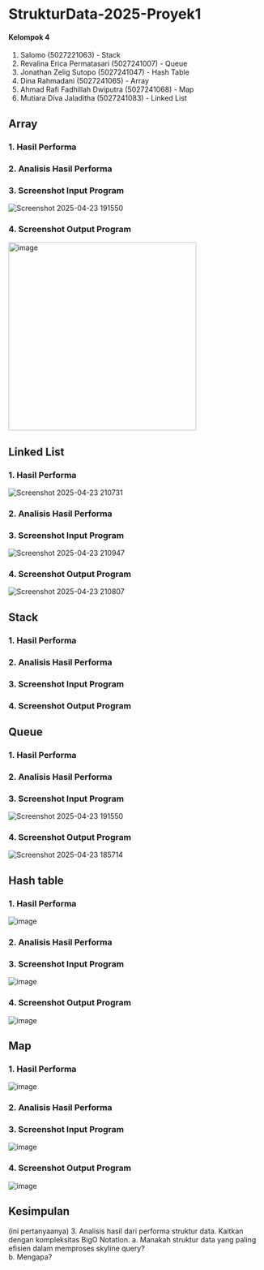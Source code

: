 # StrukturData-2025-Proyek1

#### Kelompok 4
1. Salomo (5027221063) - Stack
2. Revalina Erica Permatasari (5027241007) - Queue
3. Jonathan Zelig Sutopo (5027241047) - Hash Table
4. Dina Rahmadani (5027241065) - Array
5. Ahmad Rafi Fadhillah Dwiputra (5027241068) - Map
6. Mutiara Diva Jaladitha (5027241083) - Linked List

## Array
### 1. Hasil Performa
### 2. Analisis Hasil Performa
### 3. Screenshot Input Program 
![Screenshot 2025-04-23 191550](https://github.com/user-attachments/assets/bae5186c-60f3-4e0c-9629-d6bf30889bd4) 
### 4. Screenshot Output Program 
<img width="371" alt="image" src="https://github.com/user-attachments/assets/b44b5ee6-8200-43dd-ba5c-0e31d9387176" />

## Linked List
### 1. Hasil Performa
![Screenshot 2025-04-23 210731](https://github.com/user-attachments/assets/e780c871-588b-4199-9fca-83f3b97a876e)
### 2. Analisis Hasil Performa
### 3. Screenshot Input Program 
![Screenshot 2025-04-23 210947](https://github.com/user-attachments/assets/8e0e9569-8745-4c1a-9734-cb634ecc430b)
### 4. Screenshot Output Program 
![Screenshot 2025-04-23 210807](https://github.com/user-attachments/assets/a5f7ff3b-6a12-42a6-8e14-e65f307ad56a)

## Stack
### 1. Hasil Performa
### 2. Analisis Hasil Performa
### 3. Screenshot Input Program 
### 4. Screenshot Output Program 

## Queue
### 1. Hasil Performa
### 2. Analisis Hasil Performa
### 3. Screenshot Input Program 
![Screenshot 2025-04-23 191550](https://github.com/user-attachments/assets/bae5186c-60f3-4e0c-9629-d6bf30889bd4)

### 4. Screenshot Output Program 
![Screenshot 2025-04-23 185714](https://github.com/user-attachments/assets/34bbcd19-c471-4d6e-be05-1682680e8129)

## Hash table
### 1. Hasil Performa
![image](https://github.com/user-attachments/assets/3680192e-6af1-41af-a554-5eab0dd14173)

### 2. Analisis Hasil Performa


### 3. Screenshot Input Program 
![image](https://github.com/user-attachments/assets/0988e22c-28e0-4cd6-958b-561388fd5315)

### 4. Screenshot Output Program 
![image](https://github.com/user-attachments/assets/f7600e02-4821-4328-b012-1e6e5ede4c7a)


## Map
### 1. Hasil Performa
![image](https://github.com/user-attachments/assets/019a1173-ac22-435a-be29-eb8b7536f4f9)
### 2. Analisis Hasil Performa


### 3. Screenshot Input Program
![image](https://github.com/user-attachments/assets/baed9188-92da-497d-bc1e-aa623be8744a)
### 4. Screenshot Output Program
![image](https://github.com/user-attachments/assets/14cae447-c8aa-418e-94e8-7736c7ce8c80)


## Kesimpulan
(ini pertanyaanya)
3. Analisis hasil dari performa struktur data. Kaitkan dengan kompleksitas BigO Notation. 
a. Manakah struktur data yang paling efisien dalam memproses skyline query?  
b. Mengapa?
